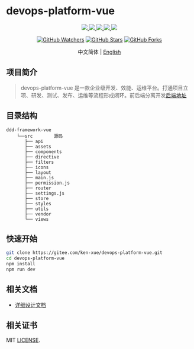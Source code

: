 # devops-platform-vue

<p align="center">
  <a href="https://gitee.com/ken-xue/ddd-framework-vue/blob/master/LICENSE">
    <img src="https://img.shields.io/static/v1?label=license&message=MIT&color=green">
  </a>  
  <a href="https://github.com/vuejs/vue">
    <img src="https://img.shields.io/static/v1?label=element-ui&message=2.x&color=blue">
  </a>
  <a href="https://gitee.com/ken-xue/ddd-framework-vue">
    <img src="https://img.shields.io/static/v1?label=vue&message=2.6.10&color=Cyan">
  </a>
  <a href="https://panjiachen.github.io/vue-element-admin">
    <img src="https://img.shields.io/static/v1?label=vue-element-admin&message=v4.0&color=blue">
  </a>
  <a href="">
    <img src="https://img.shields.io/static/v1?label=jsPlumb&message=v4.0&color=yellow">
  </a>
</p>


<p align="center">
<a title="GitHub Watchers" target="_blank" href="https://github.com/ken-xue/devops-platform/watchers"><img alt="GitHub Watchers" src="https://img.shields.io/github/watchers/ken-xue/devops-platform.svg?label=Watchers&style=social"></a>  
  <a title="GitHub Stars" target="_blank" href="https://github.com/ken-xue/devops-platform/stargazers"><img alt="GitHub Stars" src="https://img.shields.io/github/stars/ken-xue/devops-platform.svg?label=Stars&style=social"></a>  
  <a title="GitHub Forks" target="_blank" href="https://github.com/ken-xue/devops-platform/network/members"><img alt="GitHub Forks" src="https://img.shields.io/github/forks/ken-xue/devops-platform.svg?label=Forks&style=social"></a>
</p>

<p align="center"> 中文简体  |  <a title="Englist" href="README_en.md"> English</a></p>


## 项目简介

> devops-platform-vue 是一款企业级开发、效能、运维平台。打通项目立项、研发、测试、发布、运维等流程形成闭环。前后端分离开发[后端地址](https://github.com/ken-xue/devops-platform)


## 目录结构

```
ddd-framework-vue
    └──src        源码
       ├── api
       ├── assets
       ├── components
       ├── directive
       ├── filters
       ├── icons
       ├── layout
       ├── main.js
       ├── permission.js
       ├── router
       ├── settings.js
       ├── store
       ├── styles
       ├── utils
       ├── vendor
       └── views
```

## 快速开始

```bash
git clone https://gitee.com/ken-xue/devops-platform-vue.git
cd devops-platform-vue
npm install
npm run dev
```
## 相关文档

- [详细设计文档]()

## 相关证书

MIT [LICENSE](./LICENSE).
